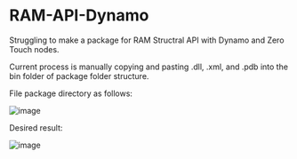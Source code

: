 # RAM-API-Dynamo

Struggling to make a package for RAM Structral API with Dynamo and Zero Touch nodes.

Current process is manually copying and pasting .dll, .xml, and .pdb into the bin folder of package folder structure.

File package directory as follows:

![image](https://github.com/retug/RAM-API-Dynamo/assets/45467091/7f4d5307-426f-49e0-96f1-7ed07ef0bb1b)

Desired result:

![image](https://github.com/retug/RAM-API-Dynamo/assets/45467091/72b303b5-615e-42c2-8406-25819075a5d7)



